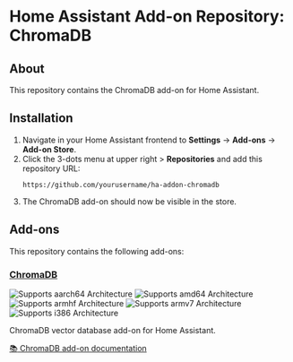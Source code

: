 # Home Assistant Add-on Repository: ChromaDB

## About

This repository contains the ChromaDB add-on for Home Assistant.

## Installation

1. Navigate in your Home Assistant frontend to **Settings** -> **Add-ons** -> **Add-on Store**.
2. Click the 3-dots menu at upper right > **Repositories** and add this repository URL:
   ```
   https://github.com/yourusername/ha-addon-chromadb
   ```
3. The ChromaDB add-on should now be visible in the store.

## Add-ons

This repository contains the following add-ons:

### [ChromaDB](./chromadb)

![Supports aarch64 Architecture][aarch64-shield]
![Supports amd64 Architecture][amd64-shield]
![Supports armhf Architecture][armhf-shield]
![Supports armv7 Architecture][armv7-shield]
![Supports i386 Architecture][i386-shield]

ChromaDB vector database add-on for Home Assistant.

[:books: ChromaDB add-on documentation](./chromadb/DOCS.md)

[aarch64-shield]: https://img.shields.io/badge/aarch64-yes-green.svg
[amd64-shield]: https://img.shields.io/badge/amd64-yes-green.svg
[armhf-shield]: https://img.shields.io/badge/armhf-yes-green.svg
[armv7-shield]: https://img.shields.io/badge/armv7-yes-green.svg
[i386-shield]: https://img.shields.io/badge/i386-yes-green.svg
